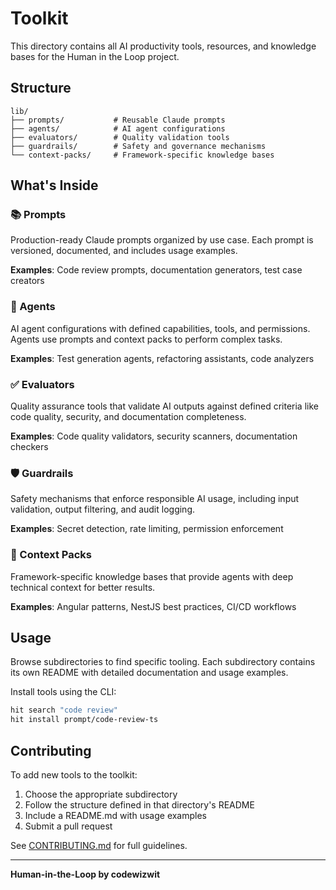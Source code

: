 # Toolkit

This directory contains all AI productivity tools, resources, and knowledge bases for the Human in the Loop project.

## Structure

```
lib/
├── prompts/           # Reusable Claude prompts
├── agents/            # AI agent configurations
├── evaluators/        # Quality validation tools
├── guardrails/        # Safety and governance mechanisms
└── context-packs/     # Framework-specific knowledge bases
```

## What's Inside

### 📚 Prompts

Production-ready Claude prompts organized by use case. Each prompt is versioned, documented, and includes usage examples.

**Examples**: Code review prompts, documentation generators, test case creators

### 🤖 Agents

AI agent configurations with defined capabilities, tools, and permissions. Agents use prompts and context packs to perform complex tasks.

**Examples**: Test generation agents, refactoring assistants, code analyzers

### ✅ Evaluators

Quality assurance tools that validate AI outputs against defined criteria like code quality, security, and documentation completeness.

**Examples**: Code quality validators, security scanners, documentation checkers

### 🛡️ Guardrails

Safety mechanisms that enforce responsible AI usage, including input validation, output filtering, and audit logging.

**Examples**: Secret detection, rate limiting, permission enforcement

### 🎯 Context Packs

Framework-specific knowledge bases that provide agents with deep technical context for better results.

**Examples**: Angular patterns, NestJS best practices, CI/CD workflows

## Usage

Browse subdirectories to find specific tooling. Each subdirectory contains its own README with detailed documentation and usage examples.

Install tools using the CLI:

```bash
hit search "code review"
hit install prompt/code-review-ts
```

## Contributing

To add new tools to the toolkit:

1. Choose the appropriate subdirectory
2. Follow the structure defined in that directory's README
3. Include a README.md with usage examples
4. Submit a pull request

See [CONTRIBUTING.md](../CONTRIBUTING.md) for full guidelines.

---

**Human-in-the-Loop by codewizwit**
